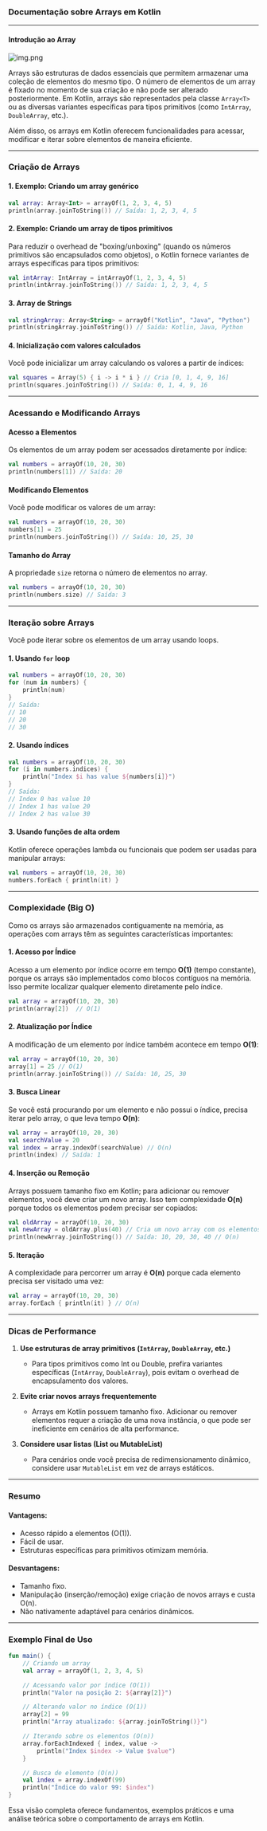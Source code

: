 ### **Documentação sobre Arrays em Kotlin**

---

#### **Introdução ao Array**

![img.png](img.png)

Arrays são estruturas de dados essenciais que permitem armazenar uma coleção de elementos do mesmo tipo. O número de elementos de um array é fixado no momento de sua criação e não pode ser alterado posteriormente. Em Kotlin, arrays são representados pela classe `Array<T>` ou as diversas variantes específicas para tipos primitivos (como `IntArray`, `DoubleArray`, etc.).

Além disso, os arrays em Kotlin oferecem funcionalidades para acessar, modificar e iterar sobre elementos de maneira eficiente.

---

### **Criação de Arrays**

#### 1. **Exemplo: Criando um array genérico**
```kotlin
val array: Array<Int> = arrayOf(1, 2, 3, 4, 5)
println(array.joinToString()) // Saída: 1, 2, 3, 4, 5
```

#### 2. **Exemplo: Criando um array de tipos primitivos**
Para reduzir o overhead de "boxing/unboxing" (quando os números primitivos são encapsulados como objetos), o Kotlin fornece variantes de arrays específicas para tipos primitivos:
```kotlin
val intArray: IntArray = intArrayOf(1, 2, 3, 4, 5)
println(intArray.joinToString()) // Saída: 1, 2, 3, 4, 5
```

#### 3. **Array de Strings**
```kotlin
val stringArray: Array<String> = arrayOf("Kotlin", "Java", "Python")
println(stringArray.joinToString()) // Saída: Kotlin, Java, Python
```

#### 4. **Inicialização com valores calculados**
Você pode inicializar um array calculando os valores a partir de índices:
```kotlin
val squares = Array(5) { i -> i * i } // Cria [0, 1, 4, 9, 16]
println(squares.joinToString()) // Saída: 0, 1, 4, 9, 16
```

---

### **Acessando e Modificando Arrays**

#### Acesso a Elementos
Os elementos de um array podem ser acessados diretamente por índice:
```kotlin
val numbers = arrayOf(10, 20, 30)
println(numbers[1]) // Saída: 20
```

#### Modificando Elementos
Você pode modificar os valores de um array:
```kotlin
val numbers = arrayOf(10, 20, 30)
numbers[1] = 25
println(numbers.joinToString()) // Saída: 10, 25, 30
```

#### Tamanho do Array
A propriedade `size` retorna o número de elementos no array.
```kotlin
val numbers = arrayOf(10, 20, 30)
println(numbers.size) // Saída: 3
```

---

### **Iteração sobre Arrays**
Você pode iterar sobre os elementos de um array usando loops.

#### 1. **Usando `for` loop**
```kotlin
val numbers = arrayOf(10, 20, 30)
for (num in numbers) {
    println(num)
}
// Saída:
// 10
// 20
// 30
```

#### 2. **Usando índices**
```kotlin
val numbers = arrayOf(10, 20, 30)
for (i in numbers.indices) {
    println("Index $i has value ${numbers[i]}")
}
// Saída:
// Index 0 has value 10
// Index 1 has value 20
// Index 2 has value 30
```

#### 3. **Usando funções de alta ordem**
Kotlin oferece operações lambda ou funcionais que podem ser usadas para manipular arrays:
```kotlin
val numbers = arrayOf(10, 20, 30)
numbers.forEach { println(it) }
```

---

### **Complexidade (Big O)**

Como os arrays são armazenados contiguamente na memória, as operações com arrays têm as seguintes características importantes:

#### 1. **Acesso por Índice**
Acesso a um elemento por índice ocorre em tempo **O(1)** (tempo constante), porque os arrays são implementados como blocos contíguos na memória. Isso permite localizar qualquer elemento diretamente pelo índice.

```kotlin
val array = arrayOf(10, 20, 30)
println(array[2])  // O(1)
```

#### 2. **Atualização por Índice**
A modificação de um elemento por índice também acontece em tempo **O(1)**:
```kotlin
val array = arrayOf(10, 20, 30)
array[1] = 25 // O(1)
println(array.joinToString()) // Saída: 10, 25, 30
```

#### 3. **Busca Linear**
Se você está procurando por um elemento e não possui o índice, precisa iterar pelo array, o que leva tempo **O(n)**:
```kotlin
val array = arrayOf(10, 20, 30)
val searchValue = 20
val index = array.indexOf(searchValue) // O(n)
println(index) // Saída: 1
```

#### 4. **Inserção ou Remoção**
Arrays possuem tamanho fixo em Kotlin; para adicionar ou remover elementos, você deve criar um novo array. Isso tem complexidade **O(n)** porque todos os elementos podem precisar ser copiados:
```kotlin
val oldArray = arrayOf(10, 20, 30)
val newArray = oldArray.plus(40) // Cria um novo array com os elementos antigos + novo elemento
println(newArray.joinToString()) // Saída: 10, 20, 30, 40 // O(n)
```

#### 5. **Iteração**
A complexidade para percorrer um array é **O(n)** porque cada elemento precisa ser visitado uma vez:
```kotlin
val array = arrayOf(10, 20, 30)
array.forEach { println(it) } // O(n)
```

---

### **Dicas de Performance**

1. **Use estruturas de array primitivos (`IntArray`, `DoubleArray`, etc.)**
    - Para tipos primitivos como Int ou Double, prefira variantes específicas (`IntArray`, `DoubleArray`), pois evitam o overhead de encapsulamento dos valores.

2. **Evite criar novos arrays frequentemente**
    - Arrays em Kotlin possuem tamanho fixo. Adicionar ou remover elementos requer a criação de uma nova instância, o que pode ser ineficiente em cenários de alta performance.

3. **Considere usar listas (List ou MutableList)**
    - Para cenários onde você precisa de redimensionamento dinâmico, considere usar `MutableList` em vez de arrays estáticos.

---

### **Resumo**

#### **Vantagens:**
- Acesso rápido a elementos (O(1)).
- Fácil de usar.
- Estruturas específicas para primitivos otimizam memória.

#### **Desvantagens:**
- Tamanho fixo.
- Manipulação (inserção/remoção) exige criação de novos arrays e custa O(n).
- Não nativamente adaptável para cenários dinâmicos.

---

### **Exemplo Final de Uso**
```kotlin
fun main() {
    // Criando um array
    val array = arrayOf(1, 2, 3, 4, 5)

    // Acessando valor por índice (O(1))
    println("Valor na posição 2: ${array[2]}")

    // Alterando valor no índice (O(1))
    array[2] = 99
    println("Array atualizado: ${array.joinToString()}")

    // Iterando sobre os elementos (O(n))
    array.forEachIndexed { index, value -> 
        println("Index $index -> Value $value") 
    }

    // Busca de elemento (O(n))
    val index = array.indexOf(99)
    println("Índice do valor 99: $index")
}
```

Essa visão completa oferece fundamentos, exemplos práticos e uma análise teórica sobre o comportamento de arrays em Kotlin.